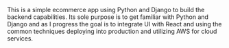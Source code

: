 This is a simple ecommerce app using Python and Django to build the backend capabilities. Its sole purpose is to get familiar with Python and Django and as I progress the goal is to integrate UI with React and using the common techniques deploying into production and utilizing AWS for cloud services. 
